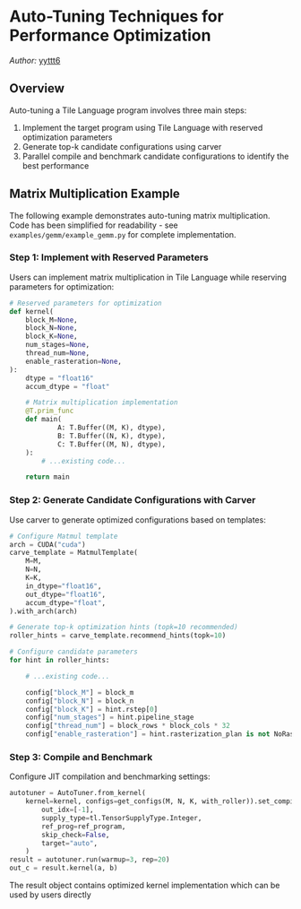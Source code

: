 Auto-Tuning Techniques for Performance Optimization
===================================================
<div style="text-align: left;">
<em>Author:</em> <a href="https://github.com/yyttt6">yyttt6</a>
</div>

## Overview

Auto-tuning a Tile Language program involves three main steps:

1. Implement the target program using Tile Language with reserved optimization parameters
2. Generate top-k candidate configurations using carver
3. Parallel compile and benchmark candidate configurations to identify the best performance

## Matrix Multiplication Example

The following example demonstrates auto-tuning matrix multiplication. Code has been simplified for readability - see `examples/gemm/example_gemm.py` for complete implementation. 

### Step 1: Implement with Reserved Parameters
Users can implement matrix multiplication in Tile Language while reserving parameters for optimization:
```python
# Reserved parameters for optimization
def kernel(
    block_M=None,
    block_N=None,
    block_K=None,
    num_stages=None,
    thread_num=None,
    enable_rasteration=None,
):
    dtype = "float16"
    accum_dtype = "float"

    # Matrix multiplication implementation
    @T.prim_func
    def main(
            A: T.Buffer((M, K), dtype),
            B: T.Buffer((N, K), dtype),
            C: T.Buffer((M, N), dtype),
    ):
        # ...existing code...

    return main
```
### Step 2: Generate Candidate Configurations with Carver
Use carver to generate optimized configurations based on templates:
```python
# Configure Matmul template
arch = CUDA("cuda")
carve_template = MatmulTemplate(
    M=M,
    N=N,
    K=K,
    in_dtype="float16",
    out_dtype="float16",
    accum_dtype="float",
).with_arch(arch)

# Generate top-k optimization hints (topk=10 recommended)
roller_hints = carve_template.recommend_hints(topk=10)

# Configure candidate parameters
for hint in roller_hints:

    # ...existing code...

    config["block_M"] = block_m
    config["block_N"] = block_n
    config["block_K"] = hint.rstep[0]
    config["num_stages"] = hint.pipeline_stage
    config["thread_num"] = block_rows * block_cols * 32
    config["enable_rasteration"] = hint.rasterization_plan is not NoRasterization

```
### Step 3: Compile and Benchmark
Configure JIT compilation and benchmarking settings:
```python
autotuner = AutoTuner.from_kernel(
    kernel=kernel, configs=get_configs(M, N, K, with_roller)).set_compile_args(
        out_idx=[-1],
        supply_type=tl.TensorSupplyType.Integer,
        ref_prog=ref_program,
        skip_check=False,
        target="auto",
    )
result = autotuner.run(warmup=3, rep=20)
out_c = result.kernel(a, b)
```
The result object contains optimized kernel implementation which can be used by users directly
